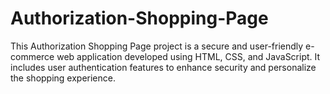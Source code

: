 # Authorization-Shopping-Page
This Authorization Shopping Page project is a secure and user-friendly e-commerce web application developed using HTML, CSS, and JavaScript. It includes user authentication features to enhance security and personalize the shopping experience.
